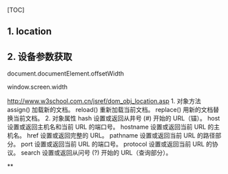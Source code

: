 [TOC]
## 1. location

## 2. 设备参数获取

document.documentElement.offsetWidth

window.screen.width

http://www.w3school.com.cn/jsref/dom_obj_location.asp
    1. 对象方法
        assign()	加载新的文档。
        reload()	重新加载当前文档。
        replace()	用新的文档替换当前文档。
    2. 对象属性
        hash	设置或返回从井号 (#) 开始的 URL（锚）。
        host	设置或返回主机名和当前 URL 的端口号。
        hostname	设置或返回当前 URL 的主机名。
        href	设置或返回完整的 URL。
        pathname	设置或返回当前 URL 的路径部分。
        port	设置或返回当前 URL 的端口号。
        protocol	设置或返回当前 URL 的协议。
        search	设置或返回从问号 (?) 开始的 URL（查询部分）。

**